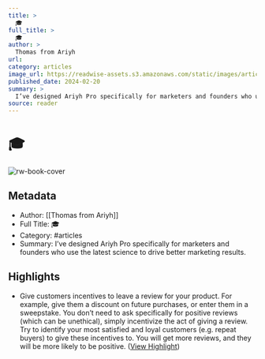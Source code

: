 ```yaml
---
title: >
  🎓
full_title: >
  🎓
author: >
  Thomas from Ariyh
url: 
category: articles
image_url: https://readwise-assets.s3.amazonaws.com/static/images/article3.5c705a01b476.png
published_date: 2024-02-20
summary: >
  I’ve designed Ariyh Pro specifically for marketers and founders who use the latest science to drive better marketing results.
source: reader
---
```

# 🎓

![rw-book-cover](https://readwise-assets.s3.amazonaws.com/static/images/article3.5c705a01b476.png)

## Metadata
- Author: [[Thomas from Ariyh]]
- Full Title: 🎓
- Category: #articles
- Summary: I’ve designed Ariyh Pro specifically for marketers and founders who use the latest science to drive better marketing results.

## Highlights
- Give customers incentives to leave a review for your product. For example, give them a discount on future purchases, or enter them in a sweepstake. You don’t need to ask specifically for positive reviews (which can be unethical), simply incentivize the act of giving a review.
  Try to identify your most satisfied and loyal customers (e.g. repeat buyers) to give these incentives to.
  You will get more reviews, and they will be more likely to be positive. ([View Highlight](https://read.readwise.io/read/01hq300h9y9cjmqr6gr4f7xcj8))



